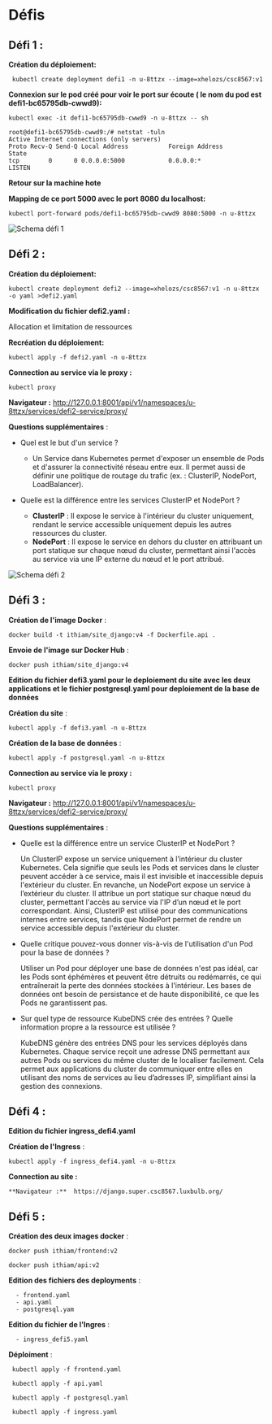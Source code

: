 # Défis

## Défi 1 :

**Création du déploiement:**

``` kubectl create deployment defi1 -n u-8ttzx --image=xhelozs/csc8567:v1```

**Connexion sur le pod créé pour voir le port sur écoute ( le nom du pod est defi1-bc65795db-cwwd9):** 

```kubectl exec -it defi1-bc65795db-cwwd9 -n u-8ttzx -- sh ```

```
root@defi1-bc65795db-cwwd9:/# netstat -tuln
Active Internet connections (only servers)
Proto Recv-Q Send-Q Local Address           Foreign Address         State      
tcp        0      0 0.0.0.0:5000            0.0.0.0:*               LISTEN  

```
**Retour sur la machine hote**

**Mapping de ce port 5000 avec le port 8080 du localhost:**

``` kubectl port-forward pods/defi1-bc65795db-cwwd9 8080:5000 -n u-8ttzx ```

![Schema défi 1](schema_defi_1.jpg)

## Défi 2 :

**Création du déploiement:**

```
kubectl create deployment defi2 --image=xhelozs/csc8567:v1 -n u-8ttzx -o yaml >defi2.yaml

```

**Modification du fichier defi2.yaml :** 

Allocation et limitation de ressources

**Recréation du déploiement:**

```
kubectl apply -f defi2.yaml -n u-8ttzx

```

**Connection au service via le proxy :**

```
kubectl proxy
```

**Navigateur :** http://127.0.0.1:8001/api/v1/namespaces/u-8ttzx/services/defi2-service/proxy/


**Questions supplémentaires** :

- Quel est le but d'un service ?
     - Un Service dans Kubernetes permet d'exposer un ensemble de Pods et d'assurer la connectivité réseau entre eux. Il permet aussi de définir une politique de routage du trafic (ex. : ClusterIP, NodePort, LoadBalancer).

- Quelle est la différence entre les services ClusterIP et NodePort ?
     - **ClusterIP** : Il expose le service à l'intérieur du cluster uniquement, rendant le service accessible uniquement depuis les autres ressources du cluster.
     - **NodePort** : Il expose le service en dehors du cluster en attribuant un port statique sur chaque nœud du cluster, permettant ainsi l'accès au service via une IP externe du nœud et le port attribué.

![Schema défi 2](schema_defis2.jpg)


## Défi 3 :

**Création de l'image Docker** :

```
docker build -t ithiam/site_django:v4 -f Dockerfile.api .

```

**Envoie de l'image sur Docker Hub** :

```
docker push ithiam/site_django:v4

```
**Edition du fichier defi3.yaml pour le deploiement du site avec les deux applications et le fichier postgresql.yaml pour deploiement de la base de données**


**Création du site** :

```
kubectl apply -f defi3.yaml -n u-8ttzx

```

**Création de la base de données** :

```
kubectl apply -f postgresql.yaml -n u-8ttzx

```
**Connection au service via le proxy :**

```
kubectl proxy
```

**Navigateur :** http://127.0.0.1:8001/api/v1/namespaces/u-8ttzx/services/defi2-service/proxy/

**Questions supplémentaires** :

  - Quelle est la différence entre un service ClusterIP et NodePort ?

      Un ClusterIP expose un service uniquement à l’intérieur du cluster Kubernetes. Cela signifie que seuls les Pods et services dans le cluster peuvent accéder à ce service, mais il est invisible et inaccessible depuis l'extérieur du cluster. En revanche, un NodePort expose un service à l’extérieur du cluster. Il attribue un port statique sur chaque nœud du cluster, permettant l'accès au service via l'IP d’un nœud et le port correspondant. Ainsi, ClusterIP est utilisé pour des communications internes entre services, tandis que NodePort permet de rendre un service accessible depuis l'extérieur du cluster.

  - Quelle critique pouvez-vous donner vis-à-vis de l'utilisation d'un Pod pour la base de données ?

      Utiliser un Pod pour déployer une base de données n'est pas idéal, car les Pods sont éphémères et peuvent être détruits ou redémarrés, ce qui entraînerait la perte des données stockées à l'intérieur. Les bases de données ont besoin de persistance et de haute disponibilité, ce que les Pods ne garantissent pas. 

  - Sur quel type de ressource KubeDNS crée des entrées ? Quelle information propre a la ressource est utilisée ?

      KubeDNS génère des entrées DNS pour les services déployés dans Kubernetes. Chaque service reçoit une adresse DNS permettant aux autres Pods ou services du même cluster de le localiser facilement. 
      Cela permet aux applications du cluster de communiquer entre elles en utilisant des noms de services au lieu d’adresses IP, simplifiant ainsi la gestion des connexions.

## Défi 4 :

**Edition du fichier ingress_defi4.yaml**

**Création de l'Ingress** :

```
kubectl apply -f ingress_defi4.yaml -n u-8ttzx

```

**Connection au site :**

    **Navigateur :**  https://django.super.csc8567.luxbulb.org/


## Défi 5 :

**Création des deux images docker** :

``` 
docker push ithiam/frontend:v2

docker push ithiam/api:v2

```

**Edition des fichiers des deployments** :   
      
      - frontend.yaml
      - api.yaml
      - postgresql.yam
      
**Edition du fichier de l'Ingres** :

      - ingress_defi5.yaml

**Déploiment** :

```
 kubectl apply -f frontend.yaml 

 kubectl apply -f api.yaml 

 kubectl apply -f postgresql.yaml 

 kubectl apply -f ingress.yaml

 ```




